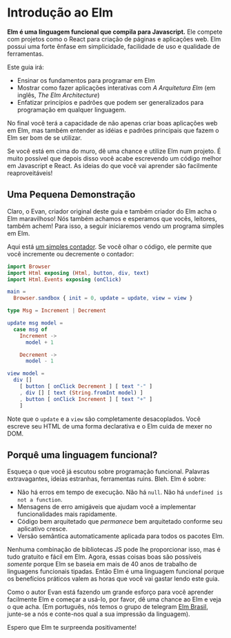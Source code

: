 <!--
# An Introduction to Elm
-->
# Introdução ao Elm

<!--
**Elm is a functional language that compiles to JavaScript.** It competes with projects like React as a tool for creating websites and web apps. Elm has a very strong emphasis on simplicity, ease-of-use, and quality tooling.
-->
**Elm é uma linguagem funcional que compila para Javascript.** Ele compete com projetos como o  React para criação de páginas e aplicações web. Elm possui uma forte ênfase em simplicidade, facilidade de uso e qualidade de ferramentas.

<!--
This guide will:

  - Teach you the fundamentals of programming in Elm.
  - Show you how to make interactive apps with *The Elm Architecture*.
  - Emphasize principles and patterns that generalize to programming in any language.
-->
Este guia irá:

  - Ensinar os fundamentos para programar em Elm
  - Mostrar como fazer aplicações interativas  com _A Arquitetura Elm_ (em inglês, *The Elm Architecture*)
  - Enfatizar princípios e padrões que podem ser generalizados para programação em qualquer linguagem.

<!--
By the end I hope you will not only be able to create great web apps in Elm, but also understand the core ideas and patterns that make Elm nice to use.
-->
No final você terá a capacidade de não apenas criar boas aplicações web em Elm, mas também entender as idéias e padrões principais que fazem o Elm ser bom de se utilizar.

<!--
If you are on the fence, I can safely guarantee that if you give Elm a shot and actually make a project in it, you will end up writing better JavaScript and React code. The ideas transfer pretty easily!
-->
Se você está em cima do muro, dê uma chance e utilize Elm num projeto. É muito possível que depois disso você acabe escrevendo um código melhor em Javascript e React. As ideias do que você vai aprender são facilmente reaproveitáveis!

<!--
## A Quick Sample
-->

## Uma Pequena Demonstração

<!--
Of course *I* think Elm is good, so look for yourself.
-->
Claro, o Evan, criador original deste guia e também criador do Elm acha o Elm maravilhoso! Nós também achamos e esperamos que vocês, leitores, também achem! Para isso, a seguir iniciaremos vendo um programa simples em Elm.

<!--
Here is [a simple counter](https://ellie-app.com/new). If you look at the code, it just lets you increment and decrement the counter:
-->
Aqui está [um simples contador](https://ellie-app.com/new). Se você olhar o código, ele permite que você incremente ou decremente o contador:

```elm
import Browser
import Html exposing (Html, button, div, text)
import Html.Events exposing (onClick)

main =
  Browser.sandbox { init = 0, update = update, view = view }

type Msg = Increment | Decrement

update msg model =
  case msg of
    Increment ->
      model + 1

    Decrement ->
      model - 1

view model =
  div []
    [ button [ onClick Decrement ] [ text "-" ]
    , div [] [ text (String.fromInt model) ]
    , button [ onClick Increment ] [ text "+" ]
    ]
```

<!--
Notice that the `update` and `view` are entirely decoupled. You describe your HTML in a declarative way and Elm takes care of messing with the DOM.
-->
Note que o `update` e a `view` são completamente desacoplados. Você escreve seu HTML de uma forma declarativa e o Elm cuida de mexer no DOM.

<!--
## Why a *functional* language?
-->
## Porquê uma linguagem funcional?

<!--
Forget what you have heard about functional programming. Fancy words, weird ideas, bad tooling. Barf. Elm is about:

  - No runtime errors in practice. No `null`. No `undefined` is not a function.
  - Friendly error messages that help you add features more quickly.
  - Well-architected code that *stays* well-architected as your app grows.
  - Automatically enforced semantic versioning for all Elm packages.
-->
Esqueça o que você já escutou sobre programação funcional. Palavras extravagantes, ideias estranhas, ferramentas ruins. Bleh. Elm é sobre:

  - Não há erros em tempo de execução. Não há `null`. Não há `undefined is not a function`.
  - Mensagens de erro amigáveis que ajudam você a implementar funcionalidades mais rapidamente.
  - Código bem arquitetado que *permanece* bem arquitetado conforme seu aplicativo cresce.
  - Versão semântica automaticamente aplicada para todos os pacotes Elm.

<!--
No combination of JS libraries can ever give you this, yet it is all free and easy in Elm. Now these nice things are *only* possible because Elm builds upon 40+ years of work on typed functional languages. So Elm is a functional language because the practical benefits are worth the couple hours you'll spend reading this guide.
-->
Nenhuma combinação de bibliotecas JS pode lhe proporcionar isso, mas é tudo gratuito e fácil em Elm. Agora, essas coisas boas são possíveis *somente* porque Elm se baseia em mais de 40 anos de trabalho de linguagens funcionais tipadas. Então Elm é uma linguagem funcional porque os benefícios práticos valem as horas que você vai gastar lendo este guia.

<!--
I have put a huge emphasis on making Elm easy to learn and use, so all I ask is that you give Elm a shot and see what you think. I hope you will be pleasantly surprised!
-->
Como o autor Evan está fazendo um grande esforço para você aprender facilmente Elm e começar a usá-lo, por favor, dê uma chance ao Elm e veja o que acha.
(Em português, nós temos o grupo de telegram [Elm Brasil](https://t.me/elmbrasil), junte-se a nós e conte-nos qual a sua impressão da linguagem).

Espero que Elm te surpreenda positivamente!
